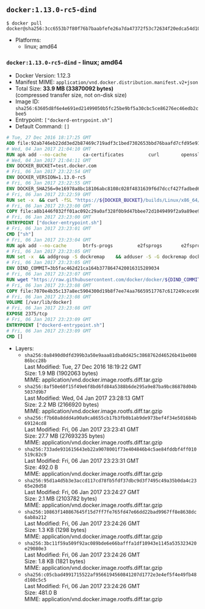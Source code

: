 ## `docker:1.13.0-rc5-dind`

```console
$ docker pull docker@sha256:3cc6553b7f80f76b7baabfefe26a7da47372f53c72634f20edca54d10cb3e780
```

-	Platforms:
	-	linux; amd64

### `docker:1.13.0-rc5-dind` - linux; amd64

-	Docker Version: 1.12.3
-	Manifest MIME: `application/vnd.docker.distribution.manifest.v2+json`
-	Total Size: **33.9 MB (33870092 bytes)**  
	(compressed transfer size, not on-disk size)
-	Image ID: `sha256:63605d8f6e4e691ed21499050b5fc25be9bf5a30cbc5ce86276ec46edb2cbee5`
-	Entrypoint: `["dockerd-entrypoint.sh"]`
-	Default Command: `[]`

```dockerfile
# Tue, 27 Dec 2016 18:17:25 GMT
ADD file:92ab746eb22dd3ed2b87469c719adf3c1bed7302653bbd76baafd7cfd95e911e in / 
# Wed, 04 Jan 2017 21:04:10 GMT
RUN apk add --no-cache 		ca-certificates 		curl 		openssl
# Wed, 04 Jan 2017 21:04:11 GMT
ENV DOCKER_BUCKET=test.docker.com
# Fri, 06 Jan 2017 23:22:54 GMT
ENV DOCKER_VERSION=1.13.0-rc5
# Fri, 06 Jan 2017 23:22:55 GMT
ENV DOCKER_SHA256=9e16978a8bc18106abc8108c028f4831639f6d7dccf427fadbed6e0e9aeb0479
# Fri, 06 Jan 2017 23:22:59 GMT
RUN set -x 	&& curl -fSL "https://${DOCKER_BUCKET}/builds/Linux/x86_64/docker-${DOCKER_VERSION}.tgz" -o docker.tgz 	&& echo "${DOCKER_SHA256} *docker.tgz" | sha256sum -c - 	&& tar -xzvf docker.tgz 	&& mv docker/* /usr/local/bin/ 	&& rmdir docker 	&& rm docker.tgz 	&& docker -v
# Fri, 06 Jan 2017 23:23:00 GMT
COPY file:a8b1446f032ff01ac092c29a0af328f0b9d47bbee72d1049499f2a9a89ee988a in /usr/local/bin/ 
# Fri, 06 Jan 2017 23:23:00 GMT
ENTRYPOINT ["docker-entrypoint.sh"]
# Fri, 06 Jan 2017 23:23:01 GMT
CMD ["sh"]
# Fri, 06 Jan 2017 23:23:04 GMT
RUN apk add --no-cache 		btrfs-progs 		e2fsprogs 		e2fsprogs-extra 		iptables 		xfsprogs 		xz
# Fri, 06 Jan 2017 23:23:05 GMT
RUN set -x 	&& addgroup -S dockremap 	&& adduser -S -G dockremap dockremap 	&& echo 'dockremap:165536:65536' >> /etc/subuid 	&& echo 'dockremap:165536:65536' >> /etc/subgid
# Fri, 06 Jan 2017 23:23:05 GMT
ENV DIND_COMMIT=3b5fac462d21ca164b3778647420016315289034
# Fri, 06 Jan 2017 23:23:07 GMT
RUN wget "https://raw.githubusercontent.com/docker/docker/${DIND_COMMIT}/hack/dind" -O /usr/local/bin/dind 	&& chmod +x /usr/local/bin/dind
# Fri, 06 Jan 2017 23:23:08 GMT
COPY file:7070e4b35c137a8ec5904300d19b8f7ee74aa76659517767c617249cece98a4a in /usr/local/bin/ 
# Fri, 06 Jan 2017 23:23:08 GMT
VOLUME [/var/lib/docker]
# Fri, 06 Jan 2017 23:23:08 GMT
EXPOSE 2375/tcp
# Fri, 06 Jan 2017 23:23:09 GMT
ENTRYPOINT ["dockerd-entrypoint.sh"]
# Fri, 06 Jan 2017 23:23:09 GMT
CMD []
```

-	Layers:
	-	`sha256:0a8490d0dfd399b3a50e9aaa81dba0d425c3868762d46526b41be00886bcc28b`  
		Last Modified: Tue, 27 Dec 2016 18:19:22 GMT  
		Size: 1.9 MB (1902063 bytes)  
		MIME: application/vnd.docker.image.rootfs.diff.tar.gzip
	-	`sha256:8af50e60f15f49e6f8bd6fd84a5388b6de295a9e87ba9bc86878d04b5037d9b7`  
		Last Modified: Wed, 04 Jan 2017 23:28:13 GMT  
		Size: 2.2 MB (2166920 bytes)  
		MIME: application/vnd.docker.image.rootfs.diff.tar.gzip
	-	`sha256:f7b60a8ddd4a90a9ca8655cb17b3fb0b1ab9de973bef4f34e501684b69124cd8`  
		Last Modified: Fri, 06 Jan 2017 23:23:41 GMT  
		Size: 27.7 MB (27693235 bytes)  
		MIME: application/vnd.docker.image.rootfs.diff.tar.gzip
	-	`sha256:733ade931615643eb22a9078001f73e404846b4c5ae84fddbf4ff010519c82c9`  
		Last Modified: Fri, 06 Jan 2017 23:23:31 GMT  
		Size: 492.0 B  
		MIME: application/vnd.docker.image.rootfs.diff.tar.gzip
	-	`sha256:95d1a4d5b3e3accd117cd78fb5fdf37dbc9d3f7495c49a35b0da4c2365e20d58`  
		Last Modified: Fri, 06 Jan 2017 23:24:27 GMT  
		Size: 2.1 MB (2103782 bytes)  
		MIME: application/vnd.docker.image.rootfs.diff.tar.gzip
	-	`sha256:10863f140867645f15d7ff7fe765fd47e66dd22bad9967ff8e8638dc6ab8a212`  
		Last Modified: Fri, 06 Jan 2017 23:24:26 GMT  
		Size: 1.3 KB (1298 bytes)  
		MIME: application/vnd.docker.image.rootfs.diff.tar.gzip
	-	`sha256:3bc11f59a509f92ac089bde6e66bafffa1df10943e1145a535323420e29080e3`  
		Last Modified: Fri, 06 Jan 2017 23:24:26 GMT  
		Size: 1.8 KB (1821 bytes)  
		MIME: application/vnd.docker.image.rootfs.diff.tar.gzip
	-	`sha256:c05cbad4991715522af9566194560841207d1772e3e4ef5f4e49fb48d108c5c5`  
		Last Modified: Fri, 06 Jan 2017 23:24:26 GMT  
		Size: 481.0 B  
		MIME: application/vnd.docker.image.rootfs.diff.tar.gzip
